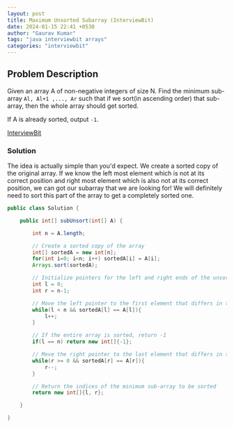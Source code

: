 ```yaml
---
layout: post
title: Maximum Unsorted Subarray (InterviewBit)
date: 2024-01-15 22:41 +0530
author: "Gaurav Kumar"
tags: "java interviewbit arrays"
categories: "interviewbit"
---
```


## Problem Description

Given an array A of non-negative integers of size N. Find the minimum sub-array `Al, Al+1 ,..., Ar` such that if we sort(in ascending order) that sub-array, then the whole array should get sorted.

If A is already sorted, output `-1`.

[InterviewBit](https://www.interviewbit.com/problems/max-distance/)

### Solution

The idea is actually simple than you'd expect. We create a sorted copy of the original array. If we know the left most element which is not at its correct position and right most element which is also not at its correct position, we can got our subarray that we are looking for! We will definitely need to sort this part of the array to get a completely sorted one.

```java
public class Solution {

    public int[] subUnsort(int[] A) {

        int n = A.length;

        // Create a sorted copy of the array
        int[] sortedA = new int[n];
        for(int i=0; i<n; i++) sortedA[i] = A[i];
        Arrays.sort(sortedA);

        // Initialize pointers for the left and right ends of the unsorted sub-array
        int l = 0;
        int r = n-1;

        // Move the left pointer to the first element that differs in the sorted array
        while(l < n && sortedA[l] == A[l]){
            l++;
        }

        // If the entire array is sorted, return -1
        if(l == n) return new int[]{-1};

        // Move the right pointer to the last element that differs in the sorted array
        while(r >= 0 && sortedA[r] == A[r]){
            r--;
        }

        // Return the indices of the minimum sub-array to be sorted
        return new int[]{l, r};

    }

}
```
